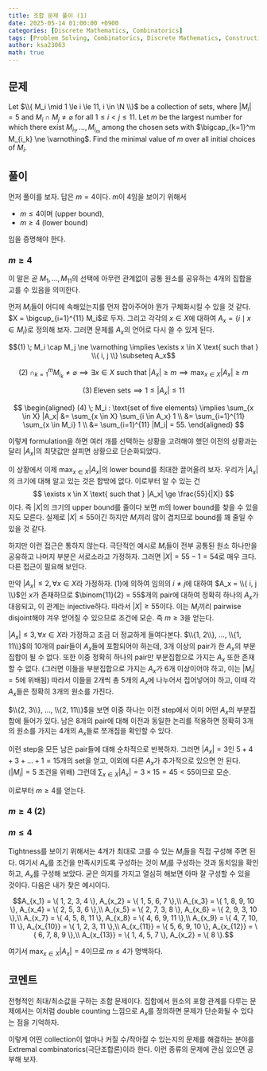 ```yaml
---
title: 조합 문제 풀이 (1)
date: 2025-05-14 01:00:00 +0900
categories: [Discrete Mathematics, Combinatorics]
tags: [Problem Solving, Combinatorics, Discrete Mathematics, Construction, Olympiad]
author: ksa23063
math: true
---
```



## 문제


Let $\\{ M_i \mid 1 \le i \le 11, i \in \N \\}$ be a collection of sets, where $|M_i| = 5$ and $M_i \cap M_j \ne \varnothing$ for all $1 \le i < j \le 11$. Let $m$ be the largest number for which there exist $M_{i_1}, ..., M_{i_m}$ among the chosen sets with $\bigcap_{k=1}^m M_{i_k} \ne \varnothing$. Find the minimal value of $m$ over all initial choices of $M_i$.

## 풀이

먼저 풀이를 보자. 답은 $m = 4$이다. $m$이 4임을 보이기 위해서
- $m \le 4$이며 (upper bound),
- $m \ge 4$ (lower bound)

임을 증명해야 한다.

### $m \ge 4$

이 말은 곧 $M_1, ..., M_{11}$의 선택에 아무런 관계없이 공통 원소를 공유하는 4개의 집합을 고를 수 있음을 의미한다. 

먼저 $M_i$들이 어디에 속해있는지를 먼저 잡아주어야 뭔가 구체화시킬 수 있을 것 같다. $X = \bigcup_{i=1}^{11} M_i$로 두자. 그리고 각각의 $x \in X$에 대하여 $A_x = \{ i \mid x \in M_i \}$로 정의해 보자. 그러면 문제를 $A_x$의 언어로 다시 쓸 수 있게 된다.

$$(1) \; M_i \cap M_j \ne \varnothing \implies \exists x \in X \text{ such that } \\{ i, j \\} \subseteq A_x$$

$$(2) \; \cap_{k=1}^m M_{i_k} \ne \varnothing \implies \exists x \in X \text{ such that } |A_x| \ge m \implies \max_{x \in X} |A_x| \ge m$$

$$
(3) \; \text{Eleven sets} \implies 1 \le |A_x| \le 11
$$

$$
\begin{aligned}
(4) \; M_i : \text{set of five elements} \implies
\sum_{x \in X} |A_x| &= \sum_{x \in X} \sum_{i \in A_x} 1 \\
&= \sum_{i=1}^{11} \sum_{x \in M_i} 1 \\
&= \sum_{i=1}^{11} |M_i| = 55.
\end{aligned}
$$

이렇게 formulation을 하면 여러 개를 선택하는 상황을 고려해야 했던 이전의 상황과는 달리 $|A_x|$의 최댓값만 살피면 상황으로 단순화되었다.

이 상황에서 이제 $\max_{x\in X} |A_x|$의 lower bound를 최대한 끌어올려 보자. 우리가 $|A_x|$의 크기에 대해 알고 있는 것은 합밖에 없다. 이로부터 알 수 있는 건
$$ \exists x \in X \text{ such that } |A_x| \ge \frac{55}{|X|} $$
이다. 즉 $|X|$의 크기의 upper bound를 줄이다 보면 $m$의 lower bound를 찾을 수 있을지도 모른다. 실제로 $|X| \le 55$이긴 하지만 $M_i$끼리 많이 겹치므로 bound를 꽤 줄일 수 있을 것 같다.

하지만 이런 접근은 통하지 않는다. 극단적인 예시로 $M_i$들이 전부 공통된 원소 하나만을 공유하고 나머지 부분은 서로소라고 가정하자. 그러면 $|X| = 55-1 = 54$로 매우 크다. 다른 접근이 필요해 보인다.

만약 $|A_x| \le 2, \forall x \in X$라 가정하자. (1)에 의하여 임의의 $i \ne j$에 대하여 $A_x = \\{ i, j \\}$인 $x$가 존재하므로 $\binom{11}{2} = 55$개의 pair에 대하여 정확히 하나의 $A_x$가 대응되고, 이 관계는 injective하다. 따라서 $|X| \ge 55$이다. 이는 $M_i$끼리 pairwise disjoint해야 겨우 얻어질 수 있으므로 조건에 모순. 즉 $m \ge 3$을 얻는다.

$|A_x| \le 3, \forall x \in X$라 가정하고 조금 더 정교하게 들여다본다. $\\{1, 2\\}, ..., \\{1, 11\\}$의 10개의 pair들이 $A_x$들에 포함되어야 하는데, 3개 이상의 pair가 한 $A_x$의 부분집합이 될 수 없다. 또한 이중 정확히 하나의 pair만 부분집합으로 가지는 $A_x$ 또한 존재할 수 없다. (그러면 이들을 부분집합으로 가지는 $A_x$가 6개 이상이어야 하고, 이는 $|M_i| = 5$에 위배됨) 따라서 이들을 2개씩 총 5개의 $A_x$에 나누어서 집어넣어야 하고, 이때 각 $A_x$들은 정확히 3개의 원소를 가진다.

$\\{2, 3\\}, ..., \\{2, 11\\}$을 보면 이중 하나는 이전 step에서 이미 어떤 $A_x$의 부분집합에 들어가 있다. 남은 8개의 pair에 대해 이전과 동일한 논리를 적용하면 정확히 3개의 원소를 가지는 4개의 $A_x$들로 쪼개짐을 확인할 수 있다.

이런 step을 모든 남은 pair들에 대해 순차적으로 반복하자. 그러면 $|A_x| = 3$인 $5+4+3+...+1=15$개의 set을 얻고, 이외에 다른 $A_x$가 추가적으로 있으면 안 된다. $(|M_i| = 5$ 조건을 위배) 그런데 $\sum_{x \in X} |A_x| = 3 \times 15 = 45 < 55$이므로 모순.

이로부터 $m \ge 4$를 얻는다.

### $m \ge 4$ (2)



### $m \le 4$

Tightness를 보이기 위해서는 4개가 최대로 고를 수 있는 $M_i$들을 직접 구성해 주면 된다. 여기서 $A_x$를 조건을 만족시키도록 구성하는 것이 $M_i$를 구성하는 것과 동치임을 확인하고, $A_x$를 구성해 보았다. 굳은 의지를 가지고 열심히 해보면 아마 잘 구성할 수 있을 것이다. 다음은 내가 찾은 예시이다.

$$A_{x_1} = \{ 1, 2, 3, 4 \}, A_{x_2} = \{ 1, 5, 6, 7 \},\\
A_{x_3} = \{ 1, 8, 9, 10 \}, A_{x_4} = \{ 2, 5, 3, 6 \},\\
A_{x_5} = \{ 2, 7, 3, 8 \}, A_{x_6} = \{ 2, 9, 3, 10 \},\\
A_{x_7} = \{ 4, 5, 8, 11 \}, A_{x_8} = \{ 4, 6, 9, 11 \},\\
A_{x_9} = \{ 4, 7, 10, 11 \}, A_{x_{10}} = \{ 1, 2, 3, 11 \},\\
A_{x_{11}} = \{ 5, 6, 9, 10 \}, A_{x_{12}} = \{ 6, 7, 8, 9 \},\\
A_{x_{13}} = \{ 1, 4, 5, 7 \}, A_{x_2} = \{ 8 \}.$$

여기서 $\max_{x \in X} |A_x| = 4$이므로 $m \le 4$가 명백하다.

## 코멘트

전형적인 최대/최소값을 구하는 조합 문제이다. 집합에서 원소의 포함 관계를 다루는 문제에서는 이처럼 double counting 느낌으로 $A_x$를 정의하면 문제가 단순화될 수 있다는 점을 기억하자.

이렇게 어떤 collection이 얼마나 커질 수/작아질 수 있는지의 문제를 해결하는 분야를 Extremal combinatorics(극단조합론)이라 한다. 이런 종류의 문제에 관심 있으면 공부해 보자.
